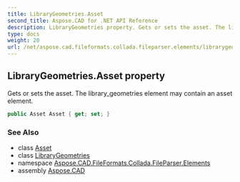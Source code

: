 ```yaml
---
title: LibraryGeometries.Asset
second_title: Aspose.CAD for .NET API Reference
description: LibraryGeometries property. Gets or sets the asset. The library_geometries element may contain an asset element
type: docs
weight: 20
url: /net/aspose.cad.fileformats.collada.fileparser.elements/librarygeometries/asset/
---
```

## LibraryGeometries.Asset property

Gets or sets the asset. The library_geometries element may contain an asset element.

```csharp
public Asset Asset { get; set; }
```

### See Also

* class [Asset](../../asset/)
* class [LibraryGeometries](../)
* namespace [Aspose.CAD.FileFormats.Collada.FileParser.Elements](../../librarygeometries/)
* assembly [Aspose.CAD](../../../)


